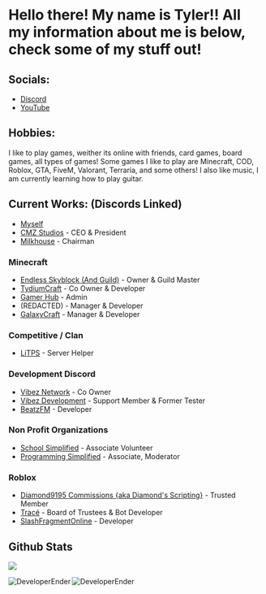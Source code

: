 # Hello there! My name is Tyler!! All my information about me is below, check some of my stuff out!

## Socials:
- [Discord](https://discord.gg/3PXjdem4Xx)
- [YouTube](https://www.youtube.com/channel/UC9ft2pQjYnHhrAK7YOFUpUg)

## Hobbies:
I like to play games, weither its online with friends, card games, board games, all types of games! Some games I like to play are Minecraft, COD, Roblox, GTA, FiveM, Valorant, Terraria, and some others! I also like music, I am currently learning how to play guitar. 

## Current Works: (Discords Linked)
- [Myself](https://www.github.com/DeveloperEnder)
- [CMZ Studios](https://www.roblox.com/groups/5495873/CMZ-Studios#!/about) - CEO & President
- [Milkhouse](https://www.roblox.com/groups/5310033/Milkhouse#!/about) - Chairman

### Minecraft
- [Endless Skyblock (And Guild)](https://discord.gg/nyvyhMQN6u) - Owner & Guild Master
- [TydiumCraft](https://discord.gg/6aQv2MgC9T) - Co Owner & Developer
- [Gamer Hub](https://discord.gg/EyhxAmh897) - Admin
- (REDACTED) - Manager & Developer
- [GalaxyCraft](https://discord.gg/wqdw4qjvgB) - Manager & Developer

### Competitive / Clan
- [LiTPS](https://discord.gg/xTNbc2ftQ5) - Server Helper

### Development Discord
- [Vibez Network](https://discord.gg/ewVfW7Fg6p) - Co Owner
- [Vibez Development](https://discord.gg/MPgjCwvSuB) - Support Member & Former Tester
- [BeatzFM](https://discord.gg/JPTR85Vx3A) - Developer

### Non Profit Organizations
- [School Simplified](https://discord.gg/school) - Associate Volunteer
- [Programming Simplified](https://discord.gg/EeRh3MjuzQ) - Associate, Moderator

### Roblox
- [Diamond9195 Commissions {aka Diamond's Scripting}](https://www.roblox.com/groups/5993023/Diamond9195-Commissions#!/about) - Trusted Member
- [Tracé](https://www.roblox.com/groups/11752506/Trac#!/about) - Board of Trustees & Bot Developer
- [SlashFragmentOnline](https://discord.gg/rYK6H8ABmP) - Developer



## Github Stats

![](https://komarev.com/ghpvc/?username=DeveloperEnder)

<p align="left"><img align="left" src="https://github-readme-stats.vercel.app/api?username=DeveloperEnder&show_icons=true&locale=en&layout=compact&theme=radical&count_private=true" alt="DeveloperEnder" /></p>  
<p><img align="left" src="https://github-readme-streak-stats.herokuapp.com/?user=DeveloperEnder&theme=radical" alt="DeveloperEnder" /></p>

